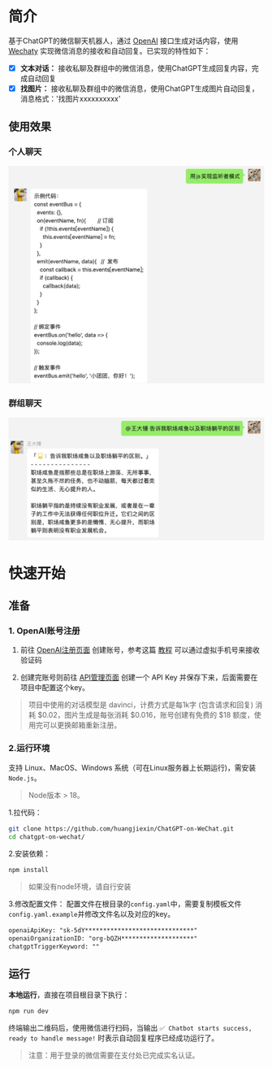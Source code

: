 # 简介
基于ChatGPT的微信聊天机器人，通过 [OpenAI](https://www.npmjs.com/package/openai) 接口生成对话内容，使用 [Wechaty](http://wechaty.js.org/) 实现微信消息的接收和自动回复。已实现的特性如下：

- [x] **文本对话：** 接收私聊及群组中的微信消息，使用ChatGPT生成回复内容，完成自动回复
- [x] **找图片：** 接收私聊及群组中的微信消息，使用ChatGPT生成图片自动回复，消息格式：'找图片xxxxxxxxxx'

## 使用效果
### 个人聊天

![privateChat.jpg](doc/img/privateChat.jpg)

### 群组聊天

![roomChat.jpg](doc/img/roomChat.jpg)


# 快速开始

## 准备

### 1. OpenAI账号注册

1) 前往 [OpenAI注册页面](https://beta.openai.com/signup) 创建账号，参考这篇 [教程](https://www.cnblogs.com/damugua/p/16969508.html) 可以通过虚拟手机号来接收验证码

2) 创建完账号则前往 [API管理页面](https://beta.openai.com/account/api-keys) 创建一个 API Key 并保存下来，后面需要在项目中配置这个key。

> 项目中使用的对话模型是 davinci，计费方式是每1k字 (包含请求和回复) 消耗 $0.02，图片生成是每张消耗 $0.016，账号创建有免费的 $18 额度，使用完可以更换邮箱重新注册。

### 2.运行环境

支持 Linux、MacOS、Windows 系统（可在Linux服务器上长期运行)，需安装 `Node.js`。 
> Node版本 > 18。


1.拉代码：

```bash
git clone https://github.com/huangjiexin/ChatGPT-on-WeChat.git
cd chatgpt-on-wechat/
```

2.安装依赖：
```bash
npm install
```
> 如果没有node环境，请自行安装

3.修改配置文件：
配置文件在根目录的`config.yaml`中，需要复制模板文件`config.yaml.example`并修改文件名以及对应的key。
```
openaiApiKey: "sk-5dY******************************"
openaiOrganizationID: "org-bQZH********************"
chatgptTriggerKeyword: ""
```

## 运行

**本地运行**，直接在项目根目录下执行：

```bash
npm run dev
```
终端输出二维码后，使用微信进行扫码，当输出 `✅ Chatbot starts success, ready to handle message!` 时表示自动回复程序已经成功运行了。
> 注意：用于登录的微信需要在支付处已完成实名认证。

